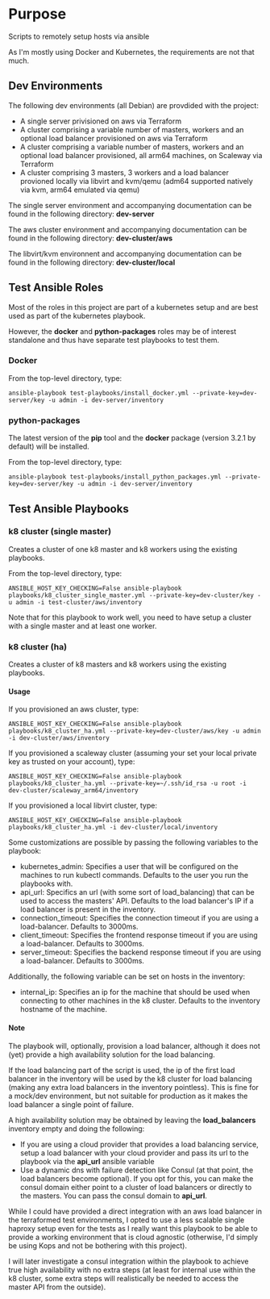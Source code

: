 # Purpose

Scripts to remotely setup hosts via ansible

As I'm mostly using Docker and Kubernetes, the requirements are not that much.

## Dev Environments

The following dev environments (all Debian) are provdided with the project:

- A single server privisioned on aws via Terraform
- A cluster comprising a variable number of masters, workers and an optional load balancer provisioned on aws via Terraform
- A cluster comprising a variable number of masters, workers and an optional load balancer provisioned, all arm64 machines, on Scaleway via Terraform
- A cluster comprising 3 masters, 3 workers and a load balancer provioned locally via libvirt and kvm/qemu (adm64 supported natively via kvm, arm64 emulated via qemu)

The single server environment and accompanying documentation can be found in the following directory: **dev-server**

The aws cluster environment and accompanying documentation can be found in the following directory: **dev-cluster/aws**

The libvirt/kvm environnent and accompanying documentation can be found in the following directory: **dev-cluster/local**

## Test Ansible Roles

Most of the roles in this project are part of a kubernetes setup and are best used as part of the kubernetes playbook.

However, the **docker** and **python-packages** roles may be of interest standalone and thus have separate test playbooks to test them.

### Docker

From the top-level directory, type:

```
ansible-playbook test-playbooks/install_docker.yml --private-key=dev-server/key -u admin -i dev-server/inventory
```

### python-packages

The latest version of the **pip** tool and the **docker** package (version 3.2.1 by default) will be installed.

From the top-level directory, type:

```
ansible-playbook test-playbooks/install_python_packages.yml --private-key=dev-server/key -u admin -i dev-server/inventory
```

## Test Ansible Playbooks

### k8 cluster (single master)

Creates a cluster of one k8 master and k8 workers using the existing playbooks.

From the top-level directory, type:

```
ANSIBLE_HOST_KEY_CHECKING=False ansible-playbook playbooks/k8_cluster_single_master.yml --private-key=dev-cluster/key -u admin -i test-cluster/aws/inventory
```

Note that for this playbook to work well, you need to have setup a cluster with a single master and at least one worker.

### k8 cluster (ha)

Creates a cluster of k8 masters and k8 workers using the existing playbooks. 

#### Usage 

If you provisioned an aws cluster, type:

```
ANSIBLE_HOST_KEY_CHECKING=False ansible-playbook playbooks/k8_cluster_ha.yml --private-key=dev-cluster/aws/key -u admin -i dev-cluster/aws/inventory
```

If you provisioned a scaleway cluster (assuming your set your local private key as trusted on your account), type:

```
ANSIBLE_HOST_KEY_CHECKING=False ansible-playbook playbooks/k8_cluster_ha.yml --private-key=~/.ssh/id_rsa -u root -i dev-cluster/scaleway_arm64/inventory
```

If you provisioned a local libvirt cluster, type:

```
ANSIBLE_HOST_KEY_CHECKING=False ansible-playbook playbooks/k8_cluster_ha.yml -i dev-cluster/local/inventory
```

Some customizations are possible by passing the following variables to the playbook:
- kubernetes_admin: Specifies a user that will be configured on the machines to run kubectl commands. Defaults to the user you run the playbooks with.
- api_url: Specifics an url (with some sort of load_balancing) that can be used to access the masters' API. Defaults to the load balancer's IP if a load balancer is present in the inventory.
- connection_timeout: Specifies the connection timeout if you are using a load-balancer. Defaults to 3000ms.
- client_timeout: Specifies the frontend response timeout if you are using a load-balancer. Defaults to 3000ms.
- server_timeout: Specifies the backend response timeout if you are using a load-balancer. Defaults to 3000ms.

Additionally, the following variable can be set on hosts in the inventory:
- internal_ip: Specifies an ip for the machine that should be used when connecting to other machines in the k8 cluster. Defaults to the inventory hostname of the machine.

#### Note

The playbook will, optionally, provision a load balancer, although it does not (yet) provide a high availability solution for the load balancing.

If the load balancing part of the script is used, the ip of the first load balancer in the inventory will be used by the k8 cluster for load balancing (making any extra load balancers in the inventory pointless). This is fine for a mock/dev environment, but not suitable for production as it makes the load balancer a single point of failure.

A high availability solution may be obtained by leaving the **load_balancers** inventory empty and doing the following:
- If you are using a cloud provider that provides a load balancing service, setup a load balancer with your cloud provider and pass its url to the playbook via the **api_url** ansible variable
- Use a dynamic dns with failure detection like Consul (at that point, the load balancers become optional). If you opt for this, you can make the consul domain either point to a cluster of load balancers or directly to the masters. You can pass the consul domain to **api_url**.

While I could have provided a direct integration with an aws load balancer in the terraformed test environments, I opted to use a less scalable single haproxy setup even for the tests as I really want this playbook to be able to provide a working environment that is cloud agnostic (otherwise, I'd simply be using Kops and not be bothering with this project).

I will later investigate a consul integration within the playbook to achieve true high availability with no extra steps (at least for internal use within the k8 cluster, some extra steps will realistically be needed to access the master API from the outside).